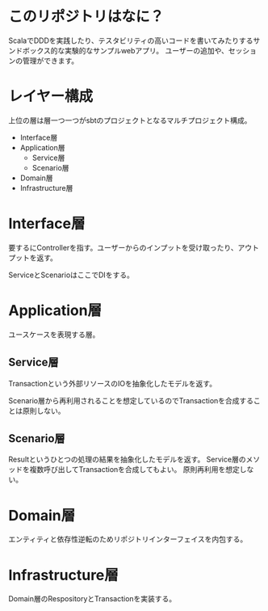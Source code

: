 # このリポジトリはなに？
ScalaでDDDを実践したり、テスタビリティの高いコードを書いてみたりするサンドボックス的な実験的なサンプルwebアプリ。
ユーザーの追加や、セッションの管理ができます。

# レイヤー構成
上位の層は層一つ一つがsbtのプロジェクトとなるマルチプロジェクト構成。

- Interface層
- Application層
  - Service層
  - Scenario層
- Domain層
- Infrastructure層


# Interface層
要するにControllerを指す。ユーザーからのインプットを受け取ったり、アウトプットを返す。


ServiceとScenarioはここでDIをする。

# Application層
ユースケースを表現する層。

## Service層
Transactionという外部リソースのIOを抽象化したモデルを返す。

Scenario層から再利用されることを想定しているのでTransactionを合成することは原則しない。

## Scenario層
Resultというひとつの処理の結果を抽象化したモデルを返す。
Service層のメソッドを複数呼び出してTransactionを合成してもよい。
原則再利用を想定しない。

# Domain層
エンティティと依存性逆転のためリポジトリインターフェイスを内包する。

# Infrastructure層
Domain層のRespositoryとTransactionを実装する。
